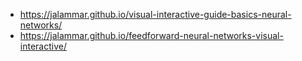 - https://jalammar.github.io/visual-interactive-guide-basics-neural-networks/
- https://jalammar.github.io/feedforward-neural-networks-visual-interactive/
